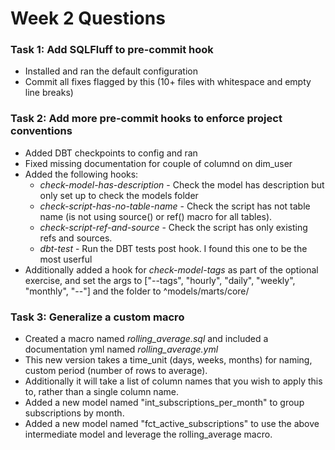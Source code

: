 # Week 2 Questions

### Task 1: Add SQLFluff to pre-commit hook
- Installed and ran the default configuration
- Commit all fixes flagged by this (10+ files with whitespace and empty line breaks)

### Task 2: Add more pre-commit hooks to enforce project conventions
- Added DBT checkpoints to config and ran
- Fixed missing documentation for couple of columnd on dim_user
- Added the following hooks:
  - *check-model-has-description* - Check the model has description but only set up to check the models folder
  - *check-script-has-no-table-name* - Check the script has not table name (is not using source() or ref() macro for all tables).
  - *check-script-ref-and-source* - Check the script has only existing refs and sources.
  - *dbt-test* - Run the DBT tests post hook. I found this one to be the most userful
- Additionally added a hook for *check-model-tags* as part of the optional exercise, and set the args to ["--tags", "hourly", "daily", "weekly", "monthly", "--"] and the folder to ^models/marts/core/

### Task 3: Generalize a custom macro
- Created a macro named *rolling_average.sql* and included a documentation yml named *rolling_average.yml*
- This new version takes a time_unit (days, weeks, months) for naming, custom period (number of rows to average).
- Additionally it will take a list of column names that you wish to apply this to, rather than a single column name.
- Added a new model named "int_subscriptions_per_month" to group subscriptions by month.
- Added a new model named "fct_active_subscriptions" to use the above intermediate model and leverage the rolling_average macro.
